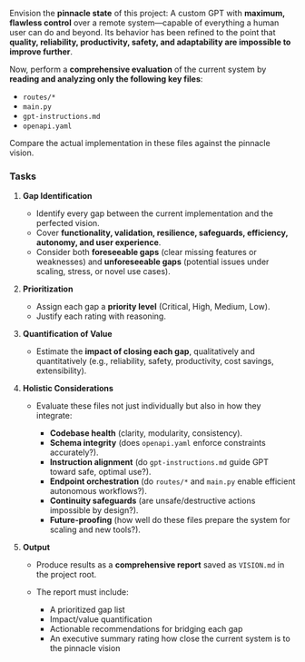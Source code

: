 Envision the **pinnacle state** of this project:
A custom GPT with **maximum, flawless control** over a remote system—capable of everything a human user can do and beyond. Its behavior has been refined to the point that **quality, reliability, productivity, safety, and adaptability are impossible to improve further**.

Now, perform a **comprehensive evaluation** of the current system by **reading and analyzing only the following key files**:

* `routes/*`
* `main.py`
* `gpt-instructions.md`
* `openapi.yaml`

Compare the actual implementation in these files against the pinnacle vision.

### **Tasks**

1. **Gap Identification**

   * Identify every gap between the current implementation and the perfected vision.
   * Cover **functionality, validation, resilience, safeguards, efficiency, autonomy, and user experience**.
   * Consider both **foreseeable gaps** (clear missing features or weaknesses) and **unforeseeable gaps** (potential issues under scaling, stress, or novel use cases).

2. **Prioritization**

   * Assign each gap a **priority level** (Critical, High, Medium, Low).
   * Justify each rating with reasoning.

3. **Quantification of Value**

   * Estimate the **impact of closing each gap**, qualitatively and quantitatively (e.g., reliability, safety, productivity, cost savings, extensibility).

4. **Holistic Considerations**

   * Evaluate these files not just individually but also in how they integrate:

     * **Codebase health** (clarity, modularity, consistency).
     * **Schema integrity** (does `openapi.yaml` enforce constraints accurately?).
     * **Instruction alignment** (do `gpt-instructions.md` guide GPT toward safe, optimal use?).
     * **Endpoint orchestration** (do `routes/*` and `main.py` enable efficient autonomous workflows?).
     * **Continuity safeguards** (are unsafe/destructive actions impossible by design?).
     * **Future-proofing** (how well do these files prepare the system for scaling and new tools?).

5. **Output**

   * Produce results as a **comprehensive report** saved as `VISION.md` in the project root.
   * The report must include:

     * A prioritized gap list
     * Impact/value quantification
     * Actionable recommendations for bridging each gap
     * An executive summary rating how close the current system is to the pinnacle vision

